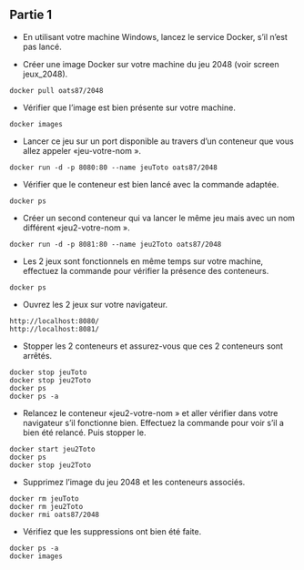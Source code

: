 ## Partie 1

- En utilisant votre machine Windows, lancez le service Docker, s’il n’est pas lancé.

- Créer une image Docker sur votre machine du jeu 2048 (voir screen jeux_2048).

```
docker pull oats87/2048
```

- Vérifier que l’image est bien présente sur votre machine.

```
docker images
```

- Lancer ce jeu sur un port disponible au travers d’un conteneur que vous allez appeler «jeu-votre-nom ».

```
docker run -d -p 8080:80 --name jeuToto oats87/2048
```

- Vérifier que le conteneur est bien lancé avec la commande adaptée.

```
docker ps
```

- Créer un second conteneur qui va lancer le même jeu mais avec un nom différent «jeu2-votre-nom ».

```
docker run -d -p 8081:80 --name jeu2Toto oats87/2048
```

- Les 2 jeux sont fonctionnels en même temps sur votre machine, effectuez la commande pour vérifier la présence des conteneurs.

```
docker ps
```

- Ouvrez les 2 jeux sur votre navigateur.

```
http://localhost:8080/
http://localhost:8081/
```

- Stopper les 2 conteneurs et assurez-vous que ces 2 conteneurs sont arrêtés.

```
docker stop jeuToto
docker stop jeu2Toto
docker ps
docker ps -a
```

- Relancez le conteneur «jeu2-votre-nom » et aller vérifier dans votre navigateur s’il fonctionne bien. Effectuez la commande pour voir s’il a bien été relancé. Puis stopper le.

```
docker start jeu2Toto
docker ps
docker stop jeu2Toto
```

- Supprimez l’image du jeu 2048 et les conteneurs associés.

```
docker rm jeuToto
docker rm jeu2Toto
docker rmi oats87/2048
```

- Vérifiez que les suppressions ont bien été faite.

```
docker ps -a
docker images
```